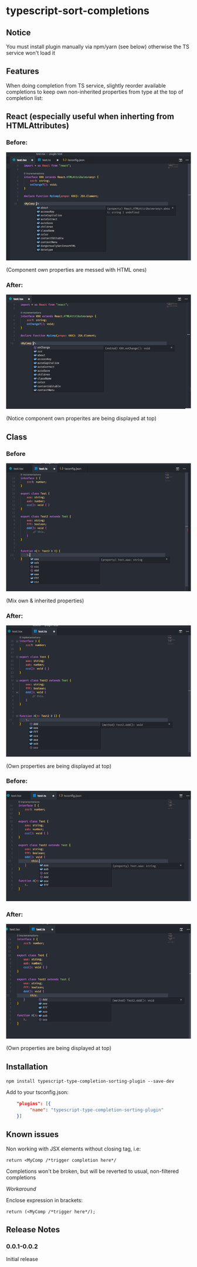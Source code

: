 # typescript-sort-completions

## Notice

You must install plugin manually via npm/yarn (see below) otherwise the TS service won't load it

## Features

When doing completion from TS service, slightly reorder available completions to keep own non-inherited properties from type at the top of completion list:

## React (especially useful when inherting from HTMLAttributes)

### Before: 
![](/images/react-before.png) 

(Component own properties are messed with HTML ones)

### After: 
![](/images/react-after.png)

(Notice component own properites are being displayed at top)

## Class

### Before
![](/images/class1-before.png)

(Mix own & inherited properties)

### After:
![](/images/class1-after.png)

(Own properties are being displayed at top)

### Before:
![](/images/class2-before.png)

### After:
![](/images/class2-after.png)

(Own properties are being displayed at top)

## Installation

```npm install typescript-type-completion-sorting-plugin --save-dev```

Add to your tsconfig.json:

```json
    "plugins": [{
         "name": "typescript-type-completion-sorting-plugin"
    }]
```

## Known issues

Non working with JSX elements without closing tag, i.e:
```tsx
return <MyComp /*trigger completion here*/
```
Completions won't be broken, but will be reverted to usual, non-filtered completions

*Workaround*

Enclose expression in brackets:
```tsx
return (<MyComp /*trigger here*/);
```

## Release Notes

### 0.0.1-0.0.2

Initial release 
